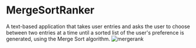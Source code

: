 # MergeSortRanker
A text-based application that takes user entries and asks the user to choose between two entries at a time until a sorted list of the user's preference is generated, using the Merge Sort algorithm.
![mergerank](https://user-images.githubusercontent.com/64753476/165414682-ce0266d2-0f75-4e2f-b08b-47daff961609.PNG)
